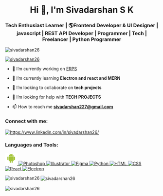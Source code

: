 <h1 align="center">Hi 👋, I'm Sivadarshan S K</h1>
<h3 align="center">Tech Enthusiast Learner | 🌎Frontend Developer & UI Designer | javascript | REST API Developer | Programmer | Tech | Freelancer | Python Programmer</h3>

<p align="left"> <img src="https://komarev.com/ghpvc/?username=sivadarshan26&label=Profile%20views&color=0e75b6&style=flat" alt="sivadarshan26" /> </p>

<p align="left"> <a href="https://github.com/ryo-ma/github-profile-trophy"><img src="https://github-profile-trophy.vercel.app/?username=sivadarshan26" alt="sivadarshan26" /></a> </p>

- 🔭 I’m currently working on [ERPS](https://github.com/HARISHKUMAR023/ERP)

- 🌱 I’m currently learning **Electron and react and MERN**

- 👯 I’m looking to collaborate on **tech projects**

- 🤝 I’m looking for help with **TECH PROJECTS**

- 📫 How to reach me **sivadarshan227@gmail.com**

<h3 align="left">Connect with me:</h3>
<p align="left">

<a href="https://www.linkedin.com/in/sivadarshan26/" target="blank">
<img align="center" src="https://raw.githubusercontent.com/rahuldkjain/github-profile-readme-generator/master/src/images/icons/Social/linked-in-alt.svg" alt="https://www.linkedin.com/in/sivadarshan26/" height="30" width="40" /></a>
</p>

<h3 align="left">Languages and Tools:</h3>
<p style="margin-bottom: 1.5;">
    <a href="https://developer.android.com" target="_blank" rel="noreferrer"> 
        <img src="https://raw.githubusercontent.com/devicons/devicon/master/icons/android/android-original-wordmark.svg" alt="android" width="40" height="40"/> 
    </a>
    <a href="https://www.adobe.com/products/photoshop.html" target="_blank" rel="noreferrer"> 
        <img src="photoshop-icon-url" alt="Photoshop" width="40" height="40"/> 
    </a>
    <a href="https://www.adobe.com/products/illustrator.html" target="_blank" rel="noreferrer"> 
        <img src="illustrator-icon-url" alt="Illustrator" width="40" height="40"/> 
    </a>
    <a href="https://www.figma.com/" target="_blank" rel="noreferrer" > 
        <img src="figma-icon-url" alt="Figma" width="40" height="40"/> 
    </a>
    <a href="https://www.python.org/" target="_blank" rel="noreferrer" > 
        <img src="python-icon-url" alt="Python" width="40" height="40"/> 
    </a>
    <a href="https://developer.mozilla.org/en-US/docs/Web/HTML" target="_blank" rel="noreferrer" > 
        <img src="html-icon-url" alt="HTML" width="40" height="40"/> 
    </a>
    <a href="https://developer.mozilla.org/en-US/docs/Web/CSS" target="_blank" rel="noreferrer"> 
        <img src="css-icon-url" alt="CSS" width="40" height="40"/> 
    </a>
    <a href="https://reactjs.org/" target="_blank" rel="noreferrer"> 
        <img src="react-icon-url" alt="React" width="40" height="40"/> 
    </a>
    <a href="https://www.electronjs.org/" target="_blank" rel="noreferrer" > 
        <img src="electron-icon-url" alt="Electron" width="40" height="40"/> 
    </a>
</p>


<p><img align="left" src="https://github-readme-stats.vercel.app/api/top-langs?username=sivadarshan26&show_icons=true&locale=en&layout=compact" alt="sivadarshan26" /></p>

<p>&nbsp;<img align="center" src="https://github-readme-stats.vercel.app/api?username=harishkumar023&show_icons=true&locale=en" alt="sivadarshan26" /></p>

<p><img align="center" src="https://github-readme-streak-stats.herokuapp.com/?user=sivadarshan26&" alt="sivadarshan26" /></p>
